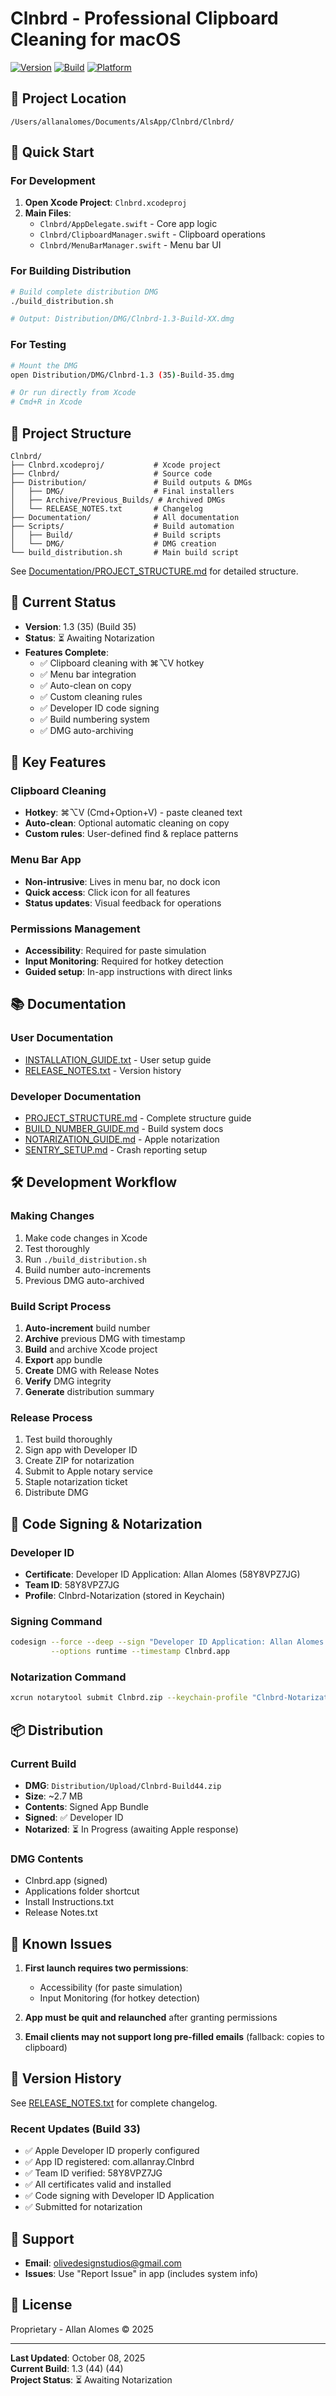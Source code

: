 # Clnbrd - Professional Clipboard Cleaning for macOS

[![Version](https://img.shields.io/badge/version-1.3-blue.svg)](https://github.com/oliveoi1/Clnbrd)
[![Build](https://img.shields.io/badge/build-44-green.svg)](https://github.com/oliveoi1/Clnbrd)
[![Platform](https://img.shields.io/badge/platform-macOS-lightgrey.svg)](https://github.com/oliveoi1/Clnbrd)

## 📍 Project Location
```
/Users/allanalomes/Documents/AlsApp/Clnbrd/Clnbrd/
```

## 🎯 Quick Start

### For Development
1. **Open Xcode Project**: `Clnbrd.xcodeproj`
2. **Main Files**:
   - `Clnbrd/AppDelegate.swift` - Core app logic
   - `Clnbrd/ClipboardManager.swift` - Clipboard operations
   - `Clnbrd/MenuBarManager.swift` - Menu bar UI

### For Building Distribution
```bash
# Build complete distribution DMG
./build_distribution.sh

# Output: Distribution/DMG/Clnbrd-1.3-Build-XX.dmg
```

### For Testing
```bash
# Mount the DMG
open Distribution/DMG/Clnbrd-1.3 (35)-Build-35.dmg

# Or run directly from Xcode
# Cmd+R in Xcode
```

## 📂 Project Structure

```
Clnbrd/
├── Clnbrd.xcodeproj/           # Xcode project
├── Clnbrd/                     # Source code
├── Distribution/               # Build outputs & DMGs
│   ├── DMG/                    # Final installers
│   ├── Archive/Previous_Builds/ # Archived DMGs
│   └── RELEASE_NOTES.txt       # Changelog
├── Documentation/              # All documentation
├── Scripts/                    # Build automation
│   ├── Build/                  # Build scripts
│   └── DMG/                    # DMG creation
└── build_distribution.sh       # Main build script
```

See [Documentation/PROJECT_STRUCTURE.md](Documentation/PROJECT_STRUCTURE.md) for detailed structure.

## 🚀 Current Status

- **Version**: 1.3 (35) (Build 35)
- **Status**: ⏳ Awaiting Notarization
- **Features Complete**:
  - ✅ Clipboard cleaning with ⌘⌥V hotkey
  - ✅ Menu bar integration
  - ✅ Auto-clean on copy
  - ✅ Custom cleaning rules
  - ✅ Developer ID code signing
  - ✅ Build numbering system
  - ✅ DMG auto-archiving

## 🔧 Key Features

### Clipboard Cleaning
- **Hotkey**: ⌘⌥V (Cmd+Option+V) - paste cleaned text
- **Auto-clean**: Optional automatic cleaning on copy
- **Custom rules**: User-defined find & replace patterns

### Menu Bar App
- **Non-intrusive**: Lives in menu bar, no dock icon
- **Quick access**: Click icon for all features
- **Status updates**: Visual feedback for operations

### Permissions Management
- **Accessibility**: Required for paste simulation
- **Input Monitoring**: Required for hotkey detection
- **Guided setup**: In-app instructions with direct links

## 📚 Documentation

### User Documentation
- [INSTALLATION_GUIDE.txt](Documentation/INSTALLATION_GUIDE.txt) - User setup guide
- [RELEASE_NOTES.txt](Distribution/RELEASE_NOTES.txt) - Version history

### Developer Documentation
- [PROJECT_STRUCTURE.md](Documentation/PROJECT_STRUCTURE.md) - Complete structure guide
- [BUILD_NUMBER_GUIDE.md](Documentation/BUILD_NUMBER_GUIDE.md) - Build system docs
- [NOTARIZATION_GUIDE.md](Documentation/NOTARIZATION_GUIDE.md) - Apple notarization
- [SENTRY_SETUP.md](Documentation/SENTRY_SETUP.md) - Crash reporting setup

## 🛠️ Development Workflow

### Making Changes
1. Make code changes in Xcode
2. Test thoroughly
3. Run `./build_distribution.sh`
4. Build number auto-increments
5. Previous DMG auto-archived

### Build Script Process
1. **Auto-increment** build number
2. **Archive** previous DMG with timestamp
3. **Build** and archive Xcode project
4. **Export** app bundle
5. **Create** DMG with Release Notes
6. **Verify** DMG integrity
7. **Generate** distribution summary

### Release Process
1. Test build thoroughly
2. Sign app with Developer ID
3. Create ZIP for notarization
4. Submit to Apple notary service
5. Staple notarization ticket
6. Distribute DMG

## 🔐 Code Signing & Notarization

### Developer ID
- **Certificate**: Developer ID Application: Allan Alomes (58Y8VPZ7JG)
- **Team ID**: 58Y8VPZ7JG
- **Profile**: Clnbrd-Notarization (stored in Keychain)

### Signing Command
```bash
codesign --force --deep --sign "Developer ID Application: Allan Alomes (58Y8VPZ7JG)" \
         --options runtime --timestamp Clnbrd.app
```

### Notarization Command
```bash
xcrun notarytool submit Clnbrd.zip --keychain-profile "Clnbrd-Notarization" --wait
```

## 📦 Distribution

### Current Build
- **DMG**: `Distribution/Upload/Clnbrd-Build44.zip`
- **Size**: ~2.7 MB
- **Contents**: Signed App Bundle
- **Signed**: ✅ Developer ID
- **Notarized**: ⏳ In Progress (awaiting Apple response)

### DMG Contents
- Clnbrd.app (signed)
- Applications folder shortcut
- Install Instructions.txt
- Release Notes.txt

## 🐛 Known Issues

1. **First launch requires two permissions**:
   - Accessibility (for paste simulation)
   - Input Monitoring (for hotkey detection)
   
2. **App must be quit and relaunched** after granting permissions

3. **Email clients may not support long pre-filled emails** (fallback: copies to clipboard)

## 📝 Version History

See [RELEASE_NOTES.txt](Distribution/RELEASE_NOTES.txt) for complete changelog.

### Recent Updates (Build 33)
- ✅ Apple Developer ID properly configured
- ✅ App ID registered: com.allanray.Clnbrd
- ✅ Team ID verified: 58Y8VPZ7JG
- ✅ All certificates valid and installed
- ✅ Code signing with Developer ID Application
- ✅ Submitted for notarization

## 🤝 Support

- **Email**: olivedesignstudios@gmail.com
- **Issues**: Use "Report Issue" in app (includes system info)

## 📄 License

Proprietary - Allan Alomes © 2025

---

**Last Updated**: October 08, 2025  
**Current Build**: 1.3 (44) (44)  
**Project Status**: ⏳ Awaiting Notarization
